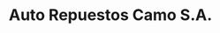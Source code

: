 ---
title: "Auto Repuestos Camo S.A."
url: /san-jose/auto-repuestos-camo-s-a/
shop: piezas de automóviles
---